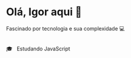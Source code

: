 # Olá, Igor aqui 👋

Fascinado por tecnologia e sua complexidade :computer:

<br/> :mortar_board: &nbsp; Estudando JavaScript

